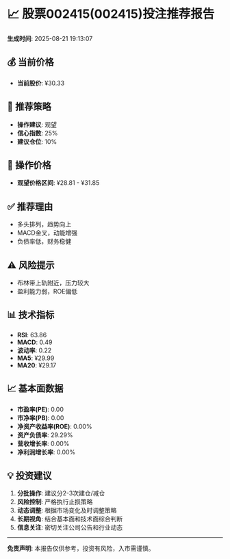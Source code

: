 # 📈 股票002415(002415)投注推荐报告

**生成时间**: 2025-08-21 19:13:07

## 💰 当前价格
- **当前股价**: ¥30.33

## 🎯 推荐策略
- **操作建议**: 观望
- **信心指数**: 25%
- **建议仓位**: 10%

## 💸 操作价格
- **观望价格区间**: ¥28.81 - ¥31.85

## ✅ 推荐理由
- 多头排列，趋势向上
- MACD金叉，动能增强
- 负债率低，财务稳健

## ⚠️ 风险提示
- 布林带上轨附近，压力较大
- 盈利能力弱，ROE偏低

## 📊 技术指标
- **RSI**: 63.86
- **MACD**: 0.49
- **波动率**: 0.22
- **MA5**: ¥29.99
- **MA20**: ¥29.17

## 📈 基本面数据
- **市盈率(PE)**: 0.00
- **市净率(PB)**: 0.00
- **净资产收益率(ROE)**: 0.00%
- **资产负债率**: 29.29%
- **营收增长率**: 0.00%
- **净利润增长率**: 0.00%

## 💡 投资建议
1. **分批操作**: 建议分2-3次建仓/减仓
2. **风险控制**: 严格执行止损策略
3. **动态调整**: 根据市场变化及时调整策略
4. **长期视角**: 结合基本面和技术面综合判断
5. **信息关注**: 密切关注公司公告和行业动态

---
**免责声明**: 本报告仅供参考，投资有风险，入市需谨慎。
